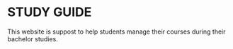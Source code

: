# STUDY GUIDE
This website is suppost to help students manage their courses during their bachelor studies.